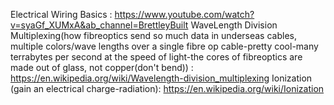 Electrical Wiring Basics :
https://www.youtube.com/watch?v=syaGf_XUMxA&ab_channel=BrettleyBuilt
WaveLength Division Multiplexing(how fibreoptics send so much data in underseas cables, multiple colors/wave lengths over a single fibre op cable-pretty cool-many terrabytes per second at the speed of light-the cores of fibreoptics are made out of glass, not copper(don't bend)) :
https://en.wikipedia.org/wiki/Wavelength-division_multiplexing
Ionization (gain an electrical charge-radiation):
https://en.wikipedia.org/wiki/Ionization